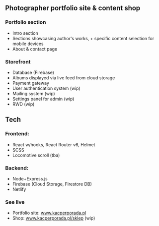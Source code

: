 ## Photographer portfolio site & content shop

### Portfolio section
* Intro section
* Sections showcasing author's works, + specific content selection for mobile devices
* About & contact page 

### Storefront 
* Database (Firebase)
* Albums displayed via live feed from cloud storage
* Payment gateway
* User authentication system (wip)
* Mailing system (wip)
* Settings panel for admin (wip)
* RWD (wip)
  
## Tech
### Frontend: 
* React w/hooks, React Router v6, Helmet
* SCSS
* Locomotive scroll (tba)

### Backend: 
* Node+Express.js
* Firebase (Cloud Storage, Firestore DB)
* Netlify

### See live

* Portfolio site: www.kacperporada.pl
* Shop: www.kacperporada.pl/sklep (wip)
